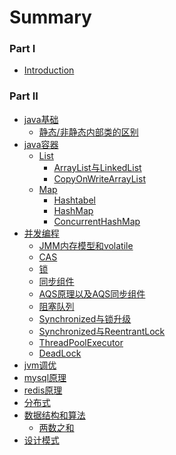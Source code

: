 # Summary

### Part I
* [Introduction](README.md)

### Part II
* [java基础]()
    * [静态/非静态内部类的区别](java基础/1.静态内部类的区别.md)    
* [java容器]()
    * [List]()
        * [ArrayList与LinkedList](java容器/List/1.ArrayList与LinkedList.md)
        * [CopyOnWriteArrayList](java容器/List/2.CopyOnWriteArrayList.md)
    * [Map]()
        * [Hashtabel](java容器/Map/1.Hashtabel.md)
        * [HashMap](java容器/Map/2.HashMap.md)
        * [ConcurrentHashMap](java容器/Map/3.ConcurrentHashMap.md)
* [并发编程]()
    * [JMM内存模型和volatile](并发编程/1.JMM内存模型和volatile.md)
    * [CAS](并发编程/2.CAS.md)
    * [锁](并发编程/3.锁.md)
    * [同步组件](并发编程/4.CountDownLatch、CyclicBarrier、Semaphore.md)
    * [AQS原理以及AQS同步组件](并发编程/5.AQS原理以及AQS同步组件.md)
    * [阻塞队列](并发编程/6.阻塞队列.md)
    * [Synchronized与锁升级](并发编程/7.Synchronized与锁升级.md)
    * [Synchronized与ReentrantLock](并发编程/8.Synchronized与ReentrantLock.md)
    * [ThreadPoolExecutor](并发编程/9.ThreadPoolExecutor.md)
    * [DeadLock](并发编程/10.DeadLock.md)
* [jvm调优]()
* [mysql原理]()
* [redis原理]()
* [分布式]()
* [数据结构和算法]()
    * [两数之和](数据结构与算法/1.两数之和.md)
* [设计模式]()

